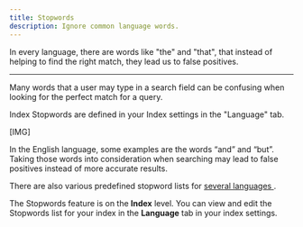 ```yaml
---
title: Stopwords
description: Ignore common language words.
---
```


In every language, there are words like "the" and "that", that instead of
helping to find the right match, they lead us to false positives.

---

Many words that a user may type in a search field can be confusing when looking for the perfect match for a query.

Index Stopwords are defined in your Index settings in the "Language" tab.

[IMG]

In the English language, some examples are the words “and” and “but”. Taking those words into consideration when searching may lead to false positives instead of more accurate results.

There are also various predefined stopword lists for [ several languages ](/docs/indices/languages).

The Stopwords feature is on the **Index** level. You can view and edit the Stopwords list for your index in the **Language** tab in your index settings.
